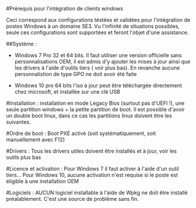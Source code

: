 #Prérequis pour l'intégration de clients windows

Ceci correspond aux configurations téstées et validées pour l'intégration de postes Windows à un domaine SE3. Vu l'infinité de situations possibles, seule ces configurations sont supportées et feront l'objet d'une assistance.

##Système : 
* Windows 7 Pro 32 et 64 bits. Il faut utiliser une version officielle sans personnalisations OEM, il est admis d'y ajouter les mises à jour ainsi que les drivers à l'aide d'outils tiers ( voir plus bas). En revanche aucune personnalistion de type GPO ne doit avoir été faite

* Windows 10 pro 64 bits l'iso à jour peut être téléchargée directement chez microsoft, et installée sur une clé USB

#Installation :
installation en mode Legacy Bios (surtout pas d'UEFI !), une seule partition windows + la petite partition de boot. Il est possible d'avoir un double boot linux, dans ce cas les partitions linux doivent être les suivantes.

#Ordre de boot :
Boot PXE activé (soit systématiquement, soit manuellement avec F12)

#Drivers : 
Tous les drivers utiles doivent être installés et à jour, voir les outils plus bas

#Licence et activation : 
Pour Windows 7 il faut activer à l'aide d'un outil tiers... Pour Windows 10, aucune activation n'est requise si le poste est éligible à une installation OEM

#Logiciels :
AUCUN logiciel installable à l'aide de Wpkg ne doit être installé préalablement. C'est une source de problème sans fin.
